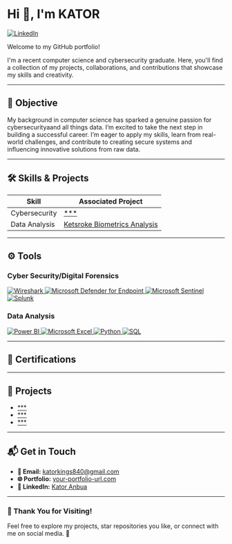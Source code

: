 # Hi 👋, I'm KATOR 
[![LinkedIn](https://img.shields.io/badge/LinkedIn-Connect-blue?logo=linkedin)](https://www.linkedin.com/in/kator-anbua-77871819b/)

Welcome to my GitHub portfolio!

I'm a recent computer science and cybersecurity graduate. Here, you'll find a collection of my projects, collaborations, and contributions that showcase my skills and creativity.

---

## 🎯 Objective

My background in computer science has sparked a genuine passion for cybersecurityaand all things data. I’m excited to take the next step in building a successful career. I’m eager to apply my skills, learn from real-world challenges, and contribute to creating secure systems and influencing innovative solutions from raw data.

---

## 🛠️ Skills & Projects

| Skill                                         | Associated Project                                 |
|-----------------------------------------------|--------------------------------------------------|
| Cybersecurity      | <a href="https://github.com/your-repo">***</a> |
| Data Analysis | <a href="https://github.com/your-repo">Ketsroke Biometrics Analysis</a> |

---

## ⚙️ Tools

### Cyber Security/Digital Forensics
<div>
    <a href="https://www.wireshark.org/" target="_blank">
        <img src="https://img.shields.io/badge/-Wireshark-1679A7?style=for-the-badge&logo=Wireshark&logoColor=white" alt="Wireshark" />
    </a>
    <a href="https://www.microsoft.com/en-us/security/business/threat-protection/endpoint-defender" target="_blank">
        <img src="https://img.shields.io/badge/-Microsoft_Defender_for_Endpoint-00A4EF?style=for-the-badge&logo=Microsoft&logoColor=white" alt="Microsoft Defender for Endpoint" />
    </a>
    <a href="https://learn.microsoft.com/en-us/azure/sentinel/" target="_blank">
        <img src="https://img.shields.io/badge/-Microsoft_Sentinel-0078D4?style=for-the-badge&logo=Microsoft&logoColor=white" alt="Microsoft Sentinel" />
    </a>
    <a href="https://www.splunk.com/" target="_blank">
        <img src="https://img.shields.io/badge/-Splunk-000000?style=for-the-badge&logo=Splunk&logoColor=white" alt="Splunk" />
    </a>
</div>

### Data Analysis
<div>
    <a href="https://powerbi.microsoft.com/" target="_blank">
        <img src="https://img.shields.io/badge/-Power_BI-F2C811?style=for-the-badge&logo=Power-BI&logoColor=black" alt="Power BI" />
    </a>
    <a href="https://www.microsoft.com/en-us/microsoft-365/excel" target="_blank">
        <img src="https://img.shields.io/badge/-Microsoft_Excel-217346?style=for-the-badge&logo=Microsoft-Excel&logoColor=white" alt="Microsoft Excel" />
    </a>
    <a href="https://www.python.org/" target="_blank">
        <img src="https://img.shields.io/badge/-Python-3776AB?style=for-the-badge&logo=Python&logoColor=white" alt="Python" />
    </a>
    <a href="https://www.mysql.com/" target="_blank">
        <img src="https://img.shields.io/badge/-SQL-005C84?style=for-the-badge&logo=MySQL&logoColor=white" alt="SQL" />
    </a>
    
</div>

---

## 📜 Certifications



---

## 🚀 Projects

- [***](https://github.com/your-repo)
- [***](https://github.com/your-repo)
- [***](https://github.com/your-repo)

---

## 📬 Get in Touch

- **📧 Email:** [katorkings840@gmail.com](mailto:your.email@example.com)
- **🌐 Portfolio:** [your-portfolio-url.com](https://your-portfolio-url.com)
- **💼 LinkedIn:** [Kator Anbua]()

---

### 📢 Thank You for Visiting!

Feel free to explore my projects, star repositories you like, or connect with me on social media. 🚀
